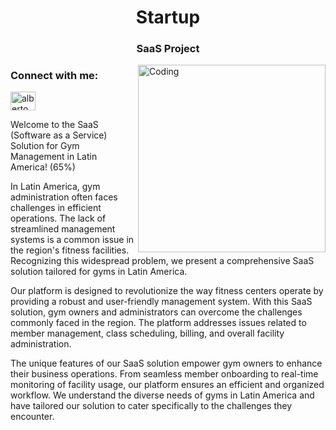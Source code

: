 <h1 align="center"> Startup </h1>
<h3 align="center"> SaaS Project </h3>
<img align="right" alt="Coding" width="300" src="https://media.giphy.com/media/eIZXc5rF0K67nY5iPB/giphy.gif">


<h3 align="left">Connect with me:</h3>
<p align="left">
  <a href="https://www.linkedin.com/in/alberto-ojeda-02174b219/" target="_blank">
    <img align="center" src="https://raw.githubusercontent.com/rahuldkjain/github-profile-readme-generator/master/src/images/icons/Social/linked-in-alt.svg" alt="alberto ojeda" height="30" width="40" />
  </a>
</p>



Welcome to the SaaS (Software as a Service) Solution for Gym Management in Latin America! (65%)


In Latin America, gym administration often faces challenges in efficient operations. The lack of streamlined management systems is a common issue in the region's fitness facilities. Recognizing this widespread problem, we present a comprehensive SaaS solution tailored for gyms in Latin America.

Our platform is designed to revolutionize the way fitness centers operate by providing a robust and user-friendly management system. With this SaaS solution, gym owners and administrators can overcome the challenges commonly faced in the region. The platform addresses issues related to member management, class scheduling, billing, and overall facility administration.

The unique features of our SaaS solution empower gym owners to enhance their business operations. From seamless member onboarding to real-time monitoring of facility usage, our platform ensures an efficient and organized workflow. We understand the diverse needs of gyms in Latin America and have tailored our solution to cater specifically to the challenges they encounter.

